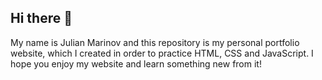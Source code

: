 ## Hi there 👋

My name is Julian Marinov and this repository is my personal portfolio website, which I created in order to practice HTML, CSS and JavaScript.
I hope you enjoy my website and learn something new from it!

